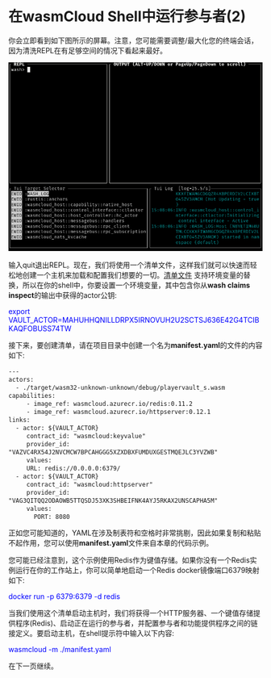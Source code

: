 # 在wasmCloud Shell中运行参与者(2)

你会立即看到如下图所示的屏幕。注意，您可能需要调整/最大化您的终端会话，因为清洗REPL在有足够空间的情况下看起来最好。

![wash](../static/image/wash_up_command_Screenshot.png)

输入quit退出REPL。现在，我们将使用一个清单文件，这样我们就可以快速而轻松地创建一个主机来加载和配置我们想要的一切。[清单文件](https://wasmcloud.dev/reference/host-runtime/manifest/) 支持环境变量的替换，所以在你的shell中，你要设置一个环境变量，其中包含你从**wash claims inspect**的输出中获得的actor公钥:

<font color=Blue>export VAULT_ACTOR=MAHUHHQNILLDRPX5IRNOVUH2U2SCTSJ636E42G4TCIBKAQFOBUSS74TW</font>

接下来，要创建清单，请在项目目录中创建一个名为**manifest.yaml**的文件的内容如下:

```text
---
actors:
  - ./target/wasm32-unknown-unknown/debug/playervault_s.wasm
capabilities:
     - image_ref: wasmcloud.azurecr.io/redis:0.11.2
     - image_ref: wasmcloud.azurecr.io/httpserver:0.12.1
links:
  - actor: ${VAULT_ACTOR}
     contract_id: "wasmcloud:keyvalue"
     provider_id: "VAZVC4RX54J2NVCMCW7BPCAHGGG5XZXDBXFUMDUXGESTMQEJLC3YVZWB"
     values:
     URL: redis://0.0.0.0:6379/
  - actor: ${VAULT_ACTOR}
     contract_id: "wasmcloud:httpserver"
     provider_id: "VAG3QITQQ2ODAOWB5TTQSDJ53XK3SHBEIFNK4AYJ5RKAX2UNSCAPHA5M"
     values:
       PORT: 8080
```

正如您可能知道的，YAML在涉及制表符和空格时非常挑剔，因此如果复制和粘贴不起作用，您可以使用**manifest.yaml**文件来自本章的代码示例。

您可能已经注意到，这个示例使用Redis作为键值存储。如果你没有一个Redis实例运行在你的工作站上，你可以简单地启动一个Redis docker镜像端口6379映射如下:

<font color=Blue>docker run -p 6379:6379 -d redis</font>

当我们使用这个清单启动主机时，我们将获得一个HTTP服务器、一个键值存储提供程序(Redis)、启动正在运行的参与者，并配置参与者和功能提供程序之间的链接定义。要启动主机，在shell提示符中输入以下内容:

<font color=Blue>wasmcloud -m ./manifest.yaml</font>

在下一页继续。